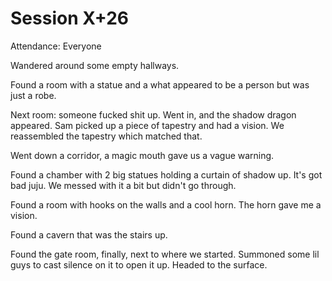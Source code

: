 # Session X+26

Attendance: Everyone

Wandered around some empty hallways.

Found a room with a statue and a what appeared to be a person but was just a robe.

Next room: someone fucked shit up. Went in, and the shadow dragon appeared. Sam picked up a piece of tapestry and had a vision. We reassembled the tapestry which matched that.

Went down a corridor, a magic mouth gave us a vague warning.

Found a chamber with 2 big statues holding a curtain of shadow up. It's got bad juju. We messed with it a bit but didn't go through.

Found a room with hooks on the walls and a cool horn. The horn gave me a vision.

Found a cavern that was the stairs up.

Found the gate room, finally, next to where we started. Summoned some lil guys to cast silence on it to open it up. Headed to the surface.
